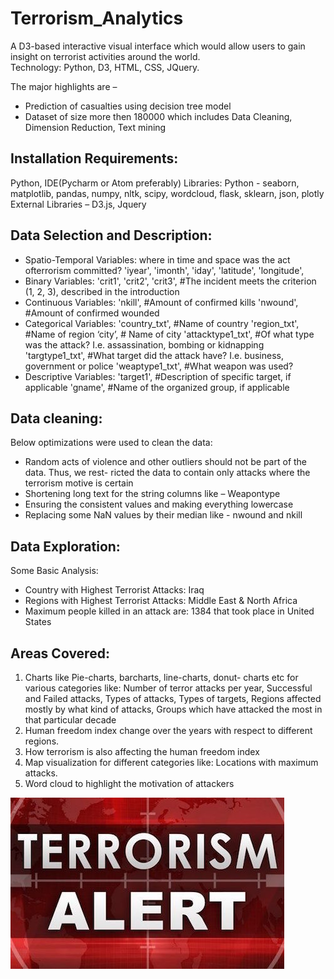 # Terrorism_Analytics

A D3-based interactive visual interface which would allow users to gain insight on terrorist activities around the world.  
Technology: Python, D3, HTML, CSS, JQuery. 

The major highlights are –
* Prediction of casualties using decision tree model 
* Dataset of size more then 180000 which includes Data Cleaning, Dimension Reduction, Text mining

## Installation Requirements: 
Python, IDE(Pycharm or Atom preferably)
Libraries:
Python - seaborn, matplotlib, pandas, numpy, nltk, scipy, wordcloud, flask, sklearn, json, plotly 
External Libraries – D3.js, Jquery

## Data Selection and Description:
* Spatio-Temporal Variables:
where in time and space was the act ofterrorism committed? 'iyear', 'imonth', 'iday', 'latitude', 'longitude',
* Binary Variables:
'crit1', 'crit2', 'crit3', #The incident meets the criterion (1, 2, 3), described in the introduction
* Continuous Variables:
'nkill', #Amount of confirmed kills 'nwound', #Amount of confirmed wounded
* Categorical Variables:
'country_txt', #Name of country
'region_txt', #Name of region
‘city’, # Name of city
'attacktype1_txt', #Of what type was the attack? I.e. assassination, bombing or kidnapping 'targtype1_txt', #What target did the attack have? I.e. business, government or police 'weaptype1_txt', #What weapon was used?
* Descriptive Variables:
'target1', #Description of specific target, if applicable 'gname', #Name of the organized group, if applicable

## Data cleaning:
Below optimizations were used to clean the data:
* Random acts of violence and other outliers should not be part of the data. Thus, we rest-
ricted the data to contain only attacks where the terrorism motive is certain
* Shortening long text for the string columns like – Weapontype
* Ensuring the consistent values and making everything lowercase
* Replacing some NaN values by their median like - nwound and nkill

## Data Exploration:
Some Basic Analysis:
* Country with Highest Terrorist Attacks: Iraq
* Regions with Highest Terrorist Attacks: Middle East & North Africa 
* Maximum people killed in an attack are: 1384 that took place in United States

## Areas Covered:
1. Charts like Pie-charts, barcharts, line-charts, donut- charts etc for various categories like: Number of terror attacks per year, Successful and Failed attacks, Types of attacks, Types of targets, Regions affected mostly by what kind of attacks, Groups which have attacked the most in that particular decade
2. Human freedom index change over the years with respect to different regions.
3. How terrorism is also affecting the human freedom index
4. Map visualization for different categories like: Locations with maximum attacks.
5. Word cloud to highlight the motivation of attackers

![Image of terrorism-alert](https://github.com/PoojaAg18/Terrorism_Analytics/blob/master/data/Terror-alert-1.jpg)

